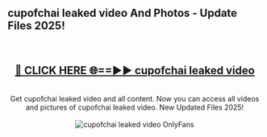 <h2>cupofchai leaked video And Photos - Update Files 2025!</h2>
<br>
<div align="center">
<h2><a href="https://betterlinks.top/A2PfLJ" rel="nofollow">🔴 CLICK HERE 🌐==►► cupofchai leaked video</a></h2>
<br>
Get cupofchai leaked video and all content. Now you can access all videos and pictures of cupofchai leaked video. New Updated Files 2025!
<br>
<br>
<a href="https://betterlinks.top/A2PfLJ" rel="nofollow" data-target="animated-image.originalLink"><img src="https://i.imgur.com/dJHk4Zq.gif" alt="cupofchai leaked video OnlyFans" style="max-width: 100%; display: inline-block;" data-target="animated-image.originalImage"></a>
</div>
<br>